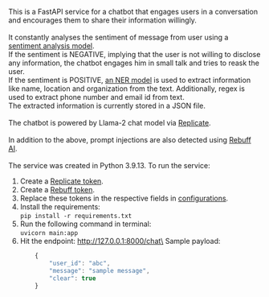This is a FastAPI service for a chatbot that engages users in a conversation and encourages them to share their information willingly.\
\
It constantly analyses the sentiment of message from user using a [sentiment analysis model](https://huggingface.co/cardiffnlp/twitter-roberta-base-sentiment-latest).\
If the sentiment is NEGATIVE, implying that the user is not willing to disclose any information, the chatbot engages him in small talk and tries to reask the user.\
If the sentiment is POSITIVE, [an NER model](https://huggingface.co/dslim/bert-base-NER) is used to extract information like name, location and organization from the text.
Additionally, regex is used to extract phone number and email id from text.\
The extracted information is currently stored in a JSON file.\
\
The chatbot is powered by Llama-2 chat model via [Replicate](https://replicate.com/).\
\
In addition to the above, prompt injections are also detected using [Rebuff AI](https://www.rebuff.ai/).\
\
The service was created in Python 3.9.13.
To run the service:
1. Create a [Replicate token](https://replicate.com/).
2. Create a [Rebuff token](https://www.rebuff.ai/).
3. Replace these tokens in the respective fields in [configurations](configs.json).
4. Install the requirements:\
```pip install -r requirements.txt```
5. Run the following command in terminal:\
```uvicorn main:app```
6. Hit the endpoint: http://127.0.0.1:8000/chat\
Sample payload:
    ```javascript
        {
            "user_id": "abc",
            "message": "sample message",
            "clear": true
        }
    ```
